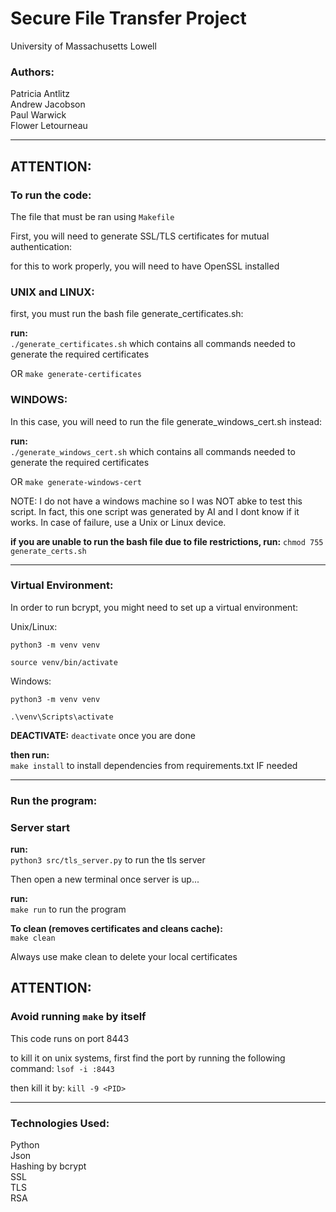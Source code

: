 # Secure File Transfer Project
 University of Massachusetts Lowell

### Authors:
Patricia Antlitz\
Andrew Jacobson\
Paul Warwick\
Flower Letourneau

---

## ATTENTION:

### To run the code:

The file that must be ran using `Makefile`

First, you will need to generate SSL/TLS certificates for mutual authentication:

for this to work properly, you will need to have OpenSSL installed

### UNIX and LINUX:

first, you must run the bash file generate_certificates.sh:

**run:**\
`./generate_certificates.sh` which contains all commands needed to generate the required certificates

OR `make generate-certificates`

### WINDOWS:

In this case, you will need to run the file generate_windows_cert.sh instead:

**run:**\
`./generate_windows_cert.sh` which contains all commands needed to generate the required certificates

OR `make generate-windows-cert`

NOTE: I do not have a windows machine so I was NOT abke to test this script. In fact, this one script was generated by AI and I dont know if it works. In case of failure, use a Unix or Linux device.

**if you are unable to run the bash file due to file restrictions, run:**
`chmod 755 generate_certs.sh`

---

### Virtual Environment:

In order to run bcrypt, you might need to set up a virtual environment:

Unix/Linux:

`python3 -m venv venv`

`source venv/bin/activate`

Windows:

`python3 -m venv venv`

`.\venv\Scripts\activate`

**DEACTIVATE:** `deactivate` once you are done

**then run:**\
`make install` to install dependencies from requirements.txt IF needed

---

### Run the program:

### Server start

**run:**\
`python3 src/tls_server.py` to run the tls server

Then open a new terminal once server is up...

**run:**\
`make run` to run the program

**To clean (removes certificates and cleans cache):**\
`make clean`

Always use make clean to delete your local certificates

## ATTENTION:

### Avoid running `make` by itself

This code runs on port 8443

to kill it on unix systems, first find the port by running the following command:
`lsof -i :8443`

then kill it by:
`kill -9 <PID>`


---

### Technologies Used:
Python\
Json\
Hashing by bcrypt\
SSL\
TLS\
RSA

